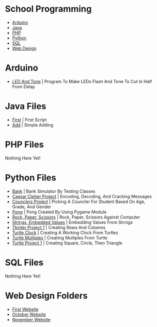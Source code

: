 <h1>School Programming</h1>
<ul>
  <li><a href="https://github.com/donvoo/school/tree/master/arduino" target="_blank">Arduino</a></li>
  <li><a href="https://github.com/donvoo/school/tree/master/java" target="_blank">Java</a></li>
  <li><a href="https://github.com/donvoo/school/tree/master/php" target="_blank">PHP</a></li>
  <li><a href="https://github.com/donvoo/school/tree/master/python" target="_blank">Python</a></li>
  <li><a href="https://github.com/donvoo/school/tree/master/sql" target="_blank">SQL</a></li>
  <li><a href="https://github.com/donvoo/school/tree/master/web_design" target="_blank">Web Design</a></li>
</ul>

<h1>Arduino</h1>
<ul>
  <li><a href="https://github.com/donvoo/school/blob/master/arduino/LED_And_Tone.ino" target="_blank">LED And Tone</a> | Program To Make LEDs Flash And Tone To Cut In Half From Delay</li>
</ul>

<h1>Java Files</h1>
<ul>
  <li><a href="https://github.com/donvoo/school/blob/master/java/start.java" target="_blank">First</a> |   First Script</li>
  <li><a href="https://github.com/donvoo/school/blob/master/java/add.java" target="_blank">Add</a> |   Simple Adding</li>
</ul>

<h1>PHP Files</h1>
<p>Nothing Here Yet!</p>

<h1>Python Files</h1>
<ul>
  <li><a href="https://github.com/donvoo/school/blob/master/python/Bank.py" target="_blank">Bank</a> | Bank Simulator By Testing Classes</li>
  <li><a href="https://github.com/donvoo/school/blob/master/python/Caesar_Cipher_Project.py" target="_blank">Caesar Cipher   Project</a> | Encoding, Decoding, And Cracking Messages</li>
  <li><a href="https://github.com/donvoo/school/blob/master/python/Counclers.py" target="_blank">Counclers Project</a> | Picking A Councler For Student Based On Age, Grade, And Gender</li>
  <li><a href="https://github.com/donvoo/school/blob/master/python/Pong.py" target="_blank">Pong</a> | Pong Created By Using Pygame Module</li>
  <li><a href="https://github.com/donvoo/school/blob/master/python/RPS.py" target="_blank">Rock, Paper, Scissors</a> | Rock, Paper, Scissors Against Computer</li>
  <li><a href="https://github.com/donvoo/school/blob/master/python/SEV.py" target="_blank">Strings, Embedded Values</a> | Embedding Values From Strnigs</li>
  <li><a href="https://github.com/donvoo/school/blob/master/python/Tkinter_Project_01.py" target="_blank">Tkinter Project 1</a> | Creating Rows And Columns</li>
  <li><a href="https://github.com/donvoo/school/blob/master/python/Turtle_Clock.py" target="_blank">Turtle Clock</a> | Creating A Working Clock From Turtles</li>
  <li><a href="https://github.com/donvoo/school/blob/master/python/Turtle_Multiple.py" target="_blank">Turtle Multiples</a> | Creating Multiples From Turtle</li>
  <li><a href="https://github.com/donvoo/school/blob/master/python/Turtle_Project_01.py" target="_blank">Turtle Project 1</a> | Creating Square, Circle, Then Triangle</li>
</ul>

<h1>SQL Files</h1>
<p>Nothing Here Yet!</p>

<h1>Web Design Folders</h1>
<ul>
  <li><a href="https://github.com/donvoo/school/tree/master/web_design/first_website" target="_blank">First Website</a></li>
  <li><a href="https://github.com/donvoo/school/tree/master/web_design/DonOct" target="_blank">October Website</a></li>
  <li><a href="https://github.com/donvoo/school/tree/master/web_design/DonNov" target="_blank">November Website</a></li>
</ul>
